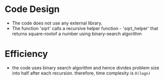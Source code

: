 # Code Design

- The code does not use any external library.
- The function 'sqrt' calls a recursive helper function - 'sqrt\_helper' that returns square-rootof a number using binary-search algorithm


# Efficiency

- the code uses binary search algorithm and hence divides problem size into half after each recursion. therefore, time complexity is `O(logn)`
